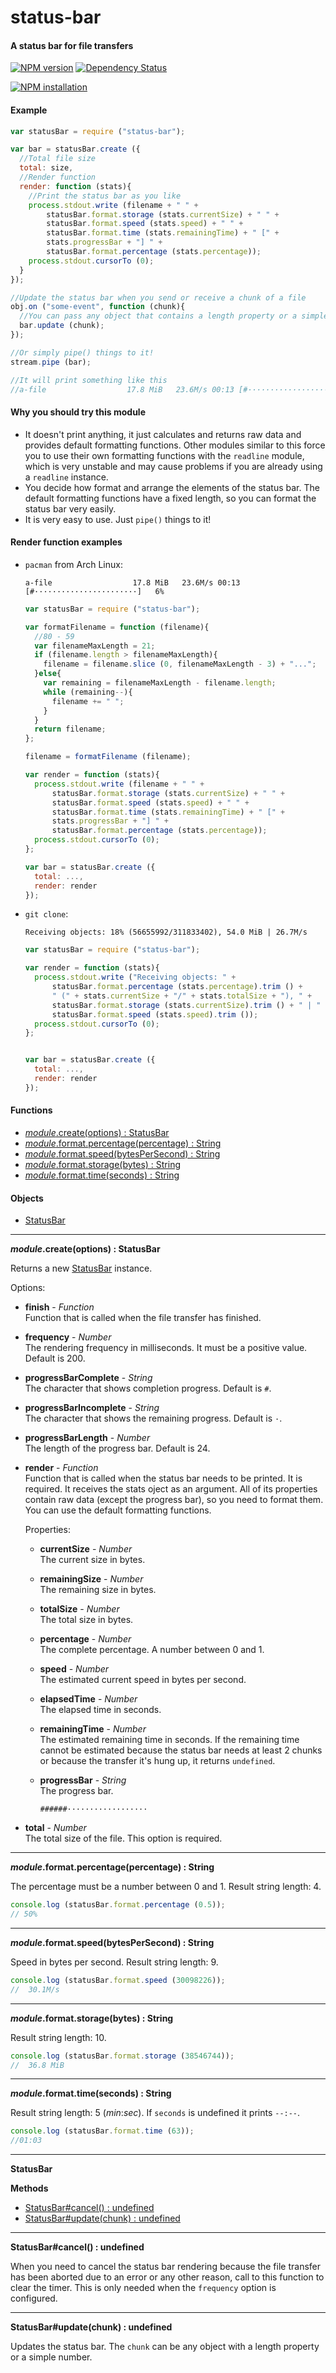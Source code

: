 status-bar
==========

#### A status bar for file transfers ####

[![NPM version](https://badge.fury.io/js/status-bar.png)](http://badge.fury.io/js/status-bar "Fury Version Badge")
[![Dependency Status](https://david-dm.org/gagle/node-status-bar.png)](https://david-dm.org/gagle/node-status-bar "David Dependency Manager Badge")

[![NPM installation](https://nodei.co/npm/status-bar.png?mini=true)](https://nodei.co/npm/status-bar "NodeICO Badge")

#### Example ####

```javascript
var statusBar = require ("status-bar");

var bar = statusBar.create ({
  //Total file size
  total: size,
  //Render function
  render: function (stats){
    //Print the status bar as you like
    process.stdout.write (filename + " " + 
        statusBar.format.storage (stats.currentSize) + " " +
        statusBar.format.speed (stats.speed) + " " +
        statusBar.format.time (stats.remainingTime) + " [" +
        stats.progressBar + "] " +
        statusBar.format.percentage (stats.percentage));
    process.stdout.cursorTo (0);
  }
});

//Update the status bar when you send or receive a chunk of a file
obj.on ("some-event", function (chunk){
  //You can pass any object that contains a length property or a simple number
  bar.update (chunk);
});

//Or simply pipe() things to it!
stream.pipe (bar);

//It will print something like this
//a-file                  17.8 MiB   23.6M/s 00:13 [#·······················]   6%
```

#### Why you should try this module ####

- It doesn't print anything, it just calculates and returns raw data and provides default formatting functions. Other modules similar to this force you to use their own formatting functions with the `readline` module, which is very unstable and may cause problems if you are already using a `readline` instance.
- You decide how format and arrange the elements of the status bar. The default formatting functions have a fixed length, so you can format the status bar very easily.
- It is very easy to use. Just `pipe()` things to it!

#### Render function examples ####

- `pacman` from Arch Linux:
  
  ```
  a-file                  17.8 MiB   23.6M/s 00:13 [#·······················]   6%
  ```

  ```javascript
  var statusBar = require ("status-bar");
  
  var formatFilename = function (filename){
    //80 - 59
    var filenameMaxLength = 21;
    if (filename.length > filenameMaxLength){
      filename = filename.slice (0, filenameMaxLength - 3) + "...";
    }else{
      var remaining = filenameMaxLength - filename.length;
      while (remaining--){
        filename += " ";
      }
    }
    return filename;
  };
  
  filename = formatFilename (filename);
  
  var render = function (stats){
    process.stdout.write (filename + " " + 
        statusBar.format.storage (stats.currentSize) + " " +
        statusBar.format.speed (stats.speed) + " " +
        statusBar.format.time (stats.remainingTime) + " [" +
        stats.progressBar + "] " +
        statusBar.format.percentage (stats.percentage));
    process.stdout.cursorTo (0);
  };
  
  var bar = statusBar.create ({
    total: ...,
    render: render
  });
  ```

- `git clone`:
  
  ```
  Receiving objects: 18% (56655992/311833402), 54.0 MiB | 26.7M/s
  ```

  ```javascript
  var statusBar = require ("status-bar");
  
  var render = function (stats){
    process.stdout.write ("Receiving objects: " +
        statusBar.format.percentage (stats.percentage).trim () +
        " (" + stats.currentSize + "/" + stats.totalSize + "), " +
        statusBar.format.storage (stats.currentSize).trim () + " | " +
        statusBar.format.speed (stats.speed).trim ());
    process.stdout.cursorTo (0);
  };
  
  
  var bar = statusBar.create ({
    total: ...,
    render: render
  });
  ```

#### Functions ####

- [_module_.create(options) : StatusBar](#create)
- [_module_.format.percentage(percentage) : String](#format-percentage)
- [_module_.format.speed(bytesPerSecond) : String](#format-speed)
- [_module_.format.storage(bytes) : String](#format-storage)
- [_module_.format.time(seconds) : String](#format-time)

#### Objects ####

- [StatusBar](#statusbar_object)

---

<a name="create"></a>
___module_.create(options) : StatusBar__

Returns a new [StatusBar](#statusbar_object) instance.

Options:

- __finish__ - _Function_  
	Function that is called when the file transfer has finished.
- __frequency__ - _Number_  
  The rendering frequency in milliseconds. It must be a positive value. Default is 200.
- __progressBarComplete__ - _String_  
  The character that shows completion progress. Default is `#`.
- __progressBarIncomplete__ - _String_  
  The character that shows the remaining progress. Default is `·`.
- __progressBarLength__ - _Number_  
  The length of the progress bar. Default is 24.
- __render__ - _Function_  
	Function that is called when the status bar needs to be printed. It is required. It receives the stats oject as an argument. All of its properties contain raw data (except the progress bar), so you need to format them. You can use the default formatting functions.

  Properties:
  
  - __currentSize__ - _Number_  
  The current size in bytes.
  - __remainingSize__ - _Number_  
  The remaining size in bytes.
  - __totalSize__ - _Number_  
  The total size in bytes.
  - __percentage__ - _Number_  
  The complete percentage. A number between 0 and 1.
  - __speed__ - _Number_  
  The estimated current speed in bytes per second.
  - __elapsedTime__ - _Number_  
  The elapsed time in seconds.
  - __remainingTime__ - _Number_  
  The estimated remaining time in seconds. If the remaining time cannot be estimated because the status bar needs at least 2 chunks or because the transfer it's hung up, it returns `undefined`.
  - __progressBar__ - _String_  
  The progress bar.

    ```
    ######··················
    ```
  
- __total__ - _Number_  
  The total size of the file. This option is required.

---

<a name="format-percentage"></a>
___module_.format.percentage(percentage) : String__

The percentage must be a number between 0 and 1. Result string length: 4.

```javascript
console.log (statusBar.format.percentage (0.5));
// 50%
```

---

<a name="format-speed"></a>
___module_.format.speed(bytesPerSecond) : String__

Speed in bytes per second. Result string length: 9.

```javascript
console.log (statusBar.format.speed (30098226));
//  30.1M/s
```

---

<a name="format-storage"></a>
___module_.format.storage(bytes) : String__

Result string length: 10.

```javascript
console.log (statusBar.format.storage (38546744));
//  36.8 MiB
```

---

<a name="format-time"></a>
___module_.format.time(seconds) : String__

Result string length: 5 (_min_:_sec_). If `seconds` is undefined it prints `--:--`.

```javascript
console.log (statusBar.format.time (63));
//01:03
```

---

<a name="statusbar_object"></a>
__StatusBar__

__Methods__

- [StatusBar#cancel() : undefined](#statusbar_cancel)
- [StatusBar#update(chunk) : undefined](#statusbar_update)

---

<a name="statusbar_cancel"></a>
__StatusBar#cancel() : undefined__

When you need to cancel the status bar rendering because the file transfer has been aborted due to an error or any other reason, call to this function to clear the timer. This is only needed when the `frequency` option is configured.

---

<a name="statusbar_update"></a>
__StatusBar#update(chunk) : undefined__

Updates the status bar. The `chunk` can be any object with a length property or a simple number.